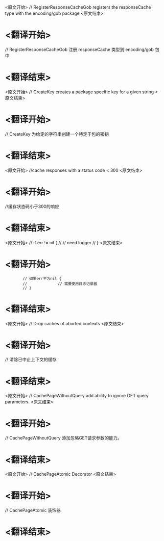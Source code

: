 
<原文开始>
// RegisterResponseCacheGob registers the responseCache type with the encoding/gob package
<原文结束>

# <翻译开始>
// RegisterResponseCacheGob 注册 responseCache 类型到 encoding/gob 包中
# <翻译结束>


<原文开始>
// CreateKey creates a package specific key for a given string
<原文结束>

# <翻译开始>
// CreateKey 为给定的字符串创建一个特定于包的密钥
# <翻译结束>


<原文开始>
//cache responses with a status code < 300
<原文结束>

# <翻译开始>
//缓存状态码小于300的响应
# <翻译结束>


<原文开始>
			// if err != nil {
			// 	// need logger
			// }
<原文结束>

# <翻译开始>
			// 如果err不为nil {
			//   			// 需要使用日志记录器
			// }
# <翻译结束>


<原文开始>
// Drop caches of aborted contexts
<原文结束>

# <翻译开始>
// 清除已中止上下文的缓存
# <翻译结束>


<原文开始>
// CachePageWithoutQuery add ability to ignore GET query parameters.
<原文结束>

# <翻译开始>
// CachePageWithoutQuery 添加忽略GET请求参数的能力。
# <翻译结束>


<原文开始>
// CachePageAtomic Decorator
<原文结束>

# <翻译开始>
// CachePageAtomic 装饰器
# <翻译结束>

